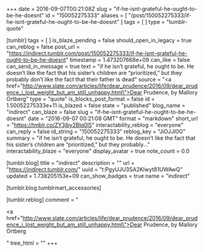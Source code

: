 +++
date = 2016-09-07T00:21:08Z
slug = "if-he-isnt-grateful-he-ought-to-be-he-doesnt"
id = "150052275333"
aliases = [ "/post/150052275333/if-he-isnt-grateful-he-ought-to-be-he-doesnt" ]
tags = [ ]
type = "tumblr-quote"

[tumblr]
tags = [ ]
is_blaze_pending = false
should_open_in_legacy = true
can_reblog = false
post_url = "https://indirect.tumblr.com/post/150052275333/if-he-isnt-grateful-he-ought-to-be-he-doesnt"
timestamp = 1.473207668e+09
can_like = false
can_send_in_message = true
text = "if he isn’t grateful, he ought to be. He doesn’t like the fact that his sister’s children are “prioritized,” but they probably don’t like the fact that their father is dead"
source = "<a href=\"http://www.slate.com/articles/life/dear_prudence/2016/09/dear_prudence_i_lost_weight_but_am_still_unhappy.html\">Dear Prudence</a>, by Mallory Ortberg"
type = "quote"
is_blocks_post_format = false
id = 1.50052275333e+11
is_blazed = false
state = "published"
blog_name = "indirect"
can_blaze = false
slug = "if-he-isnt-grateful-he-ought-to-be-he-doesnt"
date = "2016-09-07 00:21:08 GMT"
format = "markdown"
short_url = "https://tmblr.co/ZY3jby2Blq0I5"
interactability_reblog = "everyone"
can_reply = false
id_string = "150052275333"
reblog_key = "JiOJJI0G"
summary = "if he isn’t grateful, he ought to be. He doesn’t like the fact that his sister’s children are “prioritized,” but they probably..."
interactability_blaze = "everyone"
display_avatar = true
note_count = 0.0

[tumblr.blog]
title = "indirect"
description = ""
url = "https://indirect.tumblr.com/"
uuid = "t:PgyUJU3SA2Klwyt81UWAwQ"
updated = 1.738205153e+09
can_show_badges = true
name = "indirect"

[tumblr.blog.tumblrmart_accessories]

[tumblr.reblog]
comment = "<p><a href=\"http://www.slate.com/articles/life/dear_prudence/2016/09/dear_prudence_i_lost_weight_but_am_still_unhappy.html\">Dear Prudence</a>, by Mallory Ortberg</p>"
tree_html = ""
+++
